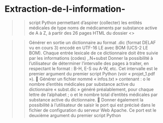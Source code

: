 # Extraction-de-l-information-
>>script Python permettant d’aspirer (collecter) les entités médicales de type noms de médicaments par substance active 
de A à Z, à partir des 26 pages HTML du dossier <<VIDAL>>

>>Générer en sortie un dictionnaire au format .dic (format DELAF vu en cours 3) encodé en UTF-16 LE avec BOM (UCS-2 LE BOM). 
>>Chaque entrée lexicale de ce dictionnaire doit être suivie par les informations (codes) ,.N+subst
>> Donner la possibilité à l’utilisateur de déterminer l’intervalle des pages à traiter, en respectant le format : 
B-H, E-S ou A-W, etc. Cet intervalle est le premier argument du premier script Python (voir « projet_1.pdf »). 
       Générer un fichier nommé « infos.txt » contenant : 
o   le nombre d’entités médicales par substance active du dictionnaire « subst.dic » généré préalablement, 
pour chaque lettre de l’alphabet ; 
o   et le nombre total d’entités médicales par substance active du dictionnaire. 
       Donner également la possibilité à l’utilisateur de saisir le port qui est précisé dans le fichier de configuration 
du serveur Web Apache. Ce port est le deuxième argument du premier script Python 
